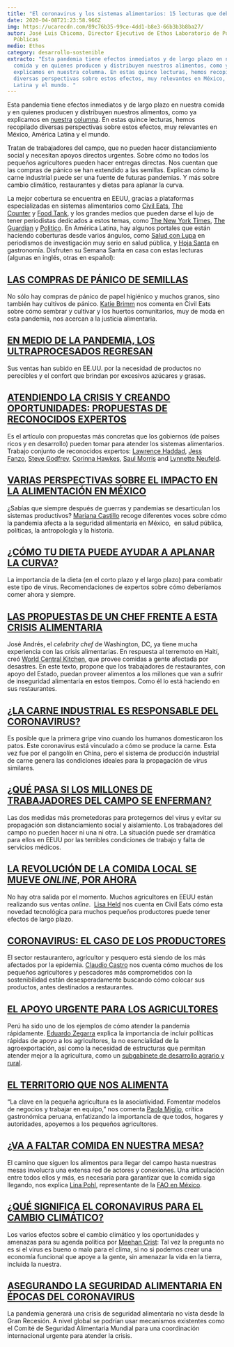 ```yaml
---
title: "El coronavirus y los sistemas alimentarios: 15 lecturas que debes conocer"
date: 2020-04-08T21:23:58.966Z
img: https://ucarecdn.com/89c76b35-99ce-4dd1-b8e3-66b3b3b8ba27/
autor: José Luis Chicoma, Director Ejecutivo de Ethos Laboratorio de Políticas
  Públicas
medio: Ethos
category: desarrollo-sostenible
extracto: "Esta pandemia tiene efectos inmediatos y de largo plazo en nuestra
  comida y en quienes producen y distribuyen nuestros alimentos, como ya
  explicamos en nuestra columna. En estas quince lecturas, hemos recopilado
  diversas perspectivas sobre estos efectos, muy relevantes en México, América
  Latina y el mundo. "
---
```

Esta pandemia tiene efectos inmediatos y de largo plazo en nuestra comida y en quienes producen y distribuyen nuestros alimentos, como ya explicamos en [nuestra](https://saludconlupa.com/noticias/una-pandemia-que-cuestiona-nuestra-forma-de-comer/) [columna](https://www.animalpolitico.com/blog-invitado/como-el-coronavirus-afecta-lo-que-comemos/). En estas quince lecturas, hemos recopilado diversas perspectivas sobre estos efectos, muy relevantes en México, América Latina y el mundo. 

Tratan de trabajadores del campo, que no pueden hacer distanciamiento social y necesitan apoyos directos urgentes. Sobre cómo no todos los pequeños agricultores pueden hacer entregas directas. Nos cuentan que las compras de pánico se han extendido a las semillas. Explican cómo la carne industrial puede ser una fuente de futuras pandemias. Y más sobre cambio climático, restaurantes y dietas para aplanar la curva.

La mejor cobertura se encuentra en EEUU, gracias a plataformas especializadas en sistemas alimentarios como [Civil Eats](https://civileats.com/), [The Counter](https://thecounter.org/) y [Food Tank](https://foodtank.com/), y los grandes medios que pueden darse el lujo de tener periodistas dedicados a estos temas, como [The New York Times](https://www.nytimes.com/section/food), [The Guardian](https://www.theguardian.com/uk/environment) y [Politico](https://www.politico.com/tag/agriculture). En América Latina, hay algunos portales que están haciendo coberturas desde varios ángulos, como [Salud con Lupa](https://saludconlupa.com/) en periodismos de investigación muy serio en salud pública, y [Hoja Santa](https://revistahojasanta.com/) en gastronomía. Disfruten su Semana Santa en casa con estas lecturas (algunas en inglés, otras en español):

## **[LAS COMPRAS DE PÁNICO DE SEMILLAS](https://civileats.com/2020/04/02/the-moment-for-food-sovereignty-is-now/)**

No sólo hay compras de pánico de papel higiénico y muchos granos, sino también hay cultivos de pánico. [Katie Brimm](https://civileats.com/author/kbrimm/) nos comenta en Civil Eats sobre cómo sembrar y cultivar y los huertos comunitarios, muy de moda en esta pandemia, nos acercan a la justicia alimentaria.

## **[EN MEDIO DE LA PANDEMIA, LOS ULTRAPROCESADOS REGRESAN](https://www.nytimes.com/2020/04/07/business/coronavirus-processed-foods.html?action=click&module=Top%20Stories&pgtype=Homepage)** 

Sus ventas han subido en EE.UU. por la necesidad de productos no perecibles y el confort que brindan por excesivos azúcares y grasas. 

## **[ATENDIENDO LA CRISIS Y CREANDO OPORTUNIDADES: PROPUESTAS DE RECONOCIDOS EXPERTOS](https://www.gainhealth.org/media/news/covid-19-crisis-and-food-systems-addressing-threats-creating-opportunities)** 

Es el artículo con propuestas más concretas que los gobiernos (de países ricos y en desarrollo) pueden tomar para atender los sistemas alimentarios. Trabajo conjunto de reconocidos expertos: [Lawrence Haddad](https://twitter.com/l_haddad), [Jess Fanzo](https://twitter.com/jessfanzo), [Steve Godfrey](https://www.gainhealth.org/steve-godfrey-frsa), [Corinna Hawkes](https://twitter.com/CorinnaHawkes), [Saul Morris](https://www.gainhealth.org/saul-morris) and [Lynnette Neufeld](https://www.gainhealth.org/lynnette-m-neufeld).  

## **[VARIAS PERSPECTIVAS SOBRE EL IMPACTO EN LA ALIMENTACIÓN EN MÉXICO](https://blog.seccionamarilla.com.mx/covid-19-y-seguridad-alimentaria-lo-que-debes-saber/)**

¿Sabías que siempre después de guerras y pandemias se desarticulan los sistemas productivos? [Mariana Castillo](https://twitter.com/marviajaycome) recoge diferentes voces sobre cómo la pandemia afecta a la seguridad alimentaria en México,  en salud pública, políticas, la antropología y la historia.

## **[¿CÓMO TU DIETA PUEDE AYUDAR A APLANAR LA CURVA?](https://edition.cnn.com/2020/03/27/opinions/healthy-diet-immune-system-covid-19-mozaffarian-glickman-nikbin-meydani/index.html)**

La importancia de la dieta (en el corto plazo y el largo plazo) para combatir este tipo de virus. Recomendaciones de expertos sobre cómo deberíamos comer ahora y siempre.

## **[LAS PROPUESTAS DE UN CHEF FRENTE A ESTA CRISIS ALIMENTARIA](https://www.nytimes.com/2020/03/22/opinion/restaurants-coronavirus-food-aid.html)**

José Andrés, el *celebrity chef* de Washington, DC, ya tiene mucha experiencia con las crisis alimentarias. En respuesta al terremoto en Haití, creó [World Central Kitchen](https://wck.org/), que provee comidas a gente afectada por desastres. En este texto, propone que los trabajadores de restaurantes, con apoyo del Estado, puedan proveer alimentos a los millones que van a sufrir de inseguridad alimentaria en estos tiempos. Como él lo está haciendo en sus restaurantes.

## **[¿LA CARNE INDUSTRIAL ES RESPONSABLE DEL CORONAVIRUS?](https://www.theguardian.com/world/2020/mar/28/is-factory-farming-to-blame-for-coronavirus)**

Es posible que la primera gripe vino cuando los humanos domesticaron los patos. Este coronavirus está vinculado a cómo se produce la carne. Esta vez fue por el pangolín en China, pero el sistema de producción industrial de carne genera las condiciones ideales para la propagación de virus similares.    

## **[¿QUÉ PASA SI LOS MILLONES DE TRABAJADORES DEL CAMPO SE ENFERMAN?](https://www.nytimes.com/2020/04/03/opinion/coronavirus-farm-workers.html)**

Las dos medidas más prometedoras para protegernos del virus y evitar su propagación son distanciamiento social y aislamiento. Los trabajadores del campo no pueden hacer ni una ni otra. La situación puede ser dramática para ellos en EEUU por las terribles condiciones de trabajo y falta de servicios médicos. 

## **[LA REVOLUCIÓN DE LA COMIDA LOCAL SE MUEVE *ONLINE*, POR AHORA](https://civileats.com/2020/04/01/the-local-food-revolution-goes-online-for-now/amp/?__twitter_impression=true)**

No hay otra salida por el momento. Muchos agricultores en EEUU están realizando sus ventas *online*.  [Lisa Held](https://twitter.com/lisaelaineh) nos cuenta en Civil Eats cómo esta novedad tecnológica para muchos pequeños productores puede tener efectos de largo plazo. 

## **[CORONAVIRUS: EL CASO DE LOS PRODUCTORES](https://revistahojasanta.com/tentempie/2020/3/26/coronavirus-el-caso-de-los-productores)**

El sector restaurantero, agricultor y pesquero está siendo de los más afectados por la epidemia. [Claudio Castro](https://twitter.com/claudio_castrom) nos cuenta cómo muchos de los pequeños agricultores y pescadores más comprometidos con la sostenibilidad están desesperadamente buscando cómo colocar sus productos, antes destinados a restaurantes. 

## **[EL APOYO URGENTE PARA LOS AGRICULTORES](https://redaccion.lamula.pe/2020/03/31/si-se-sigue-abandonando-a-pequenos-agricultores-ponemos-en-riesgo-la-alimentacion-de-las-ciudades-entrevista/jorgepaucar/)**

Perú ha sido uno de los ejemplos de cómo atender la pandemia rápidamente. [Eduardo Zegarra](https://twitter.com/EZegarra3) explica la importancia de incluir políticas rápidas de apoyo a los agricultores, la no esencialidad de la agroexportación, así como la necesidad de estructuras que permitan atender mejor a la agricultura, como un [subgabinete de desarrollo agrario y rural](http://www.noticiasser.pe/opinion/lo-que-piden-y-necesitan-nuestros-agricultores-ante-la-emergencia-nacional).

## **[EL TERRITORIO QUE NOS ALIMENTA](https://elcomercio.pe/gastronomia/pequenos-productores-agricultura-el-territorio-que-nos-alimenta-columna-paola-miglio-coronavirus-cuarentena-peru-noticia/)**

“La clave en la pequeña agricultura es la asociatividad. Fomentar modelos de negocios y trabajar en equipo,” nos comenta [Paola Miglio](https://twitter.com/paolamiglio), crítica gastronómica peruana, enfatizando la importancia de que todos, hogares y autoridades, apoyemos a los pequeños agricultores.

## **[¿VA A FALTAR COMIDA EN NUESTRA MESA?](https://www.eluniversal.com.mx/opinion/lina-pohl/va-faltar-comida-en-nuestra-mesa)**

El camino que siguen los alimentos para llegar del campo hasta nuestras mesas involucra una extensa red de actores y conexiones. Una articulación entre todos ellos y más, es necesaria para garantizar que la comida siga llegando, nos explica [Lina Pohl](https://twitter.com/FaoPohl), representante de la [FAO en México](https://twitter.com/FAOMexico).

## **[¿QUÉ SIGNIFICA EL CORONAVIRUS PARA EL CAMBIO CLIMÁTICO?](https://www.nytimes.com/2020/03/27/opinion/sunday/coronavirus-climate-change.html?searchResultPosition=1)**

Los varios efectos sobre el cambio climático y los oportunidades y amenazas para su agenda política por [Meehan Crist](https://twitter.com/meehancrist): Tal vez la pregunta no es si el virus es bueno o malo para el clima, si no si podemos crear una economía funcional que apoye a la gente, sin amenazar la vida en la tierra, incluida la nuestra. 

## **[ASEGURANDO LA SEGURIDAD ALIMENTARIA EN ÉPOCAS DEL CORONAVIRUS](https://www.project-syndicate.org/commentary/covid19-threatens-to-unleash-global-food-insecurity-by-thanawat-tiensin-et-al-2020-03)**

La pandemia generará una crisis de seguridad alimentaria no vista desde la Gran Recesión. A nivel global se podrían usar mecanismos existentes como el Comité de Seguridad Alimentaria Mundial para una coordinación internacional urgente para atender la crisis.